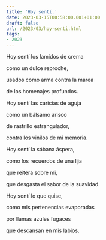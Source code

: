 ```yaml
---
title: 'Hoy sentí.'
date: 2023-03-15T00:58:00.001+01:00
draft: false
url: /2023/03/hoy-senti.html
tags: 
- 2023
---
```


Hoy sentí los lamidos de crema

como un dulce reproche,

usados como arma contra la marea

de los homenajes profundos.

  

Hoy sentí las caricias de aguja

como un bálsamo arisco

de rastrillo estrangulador,

contra los vinilos de mi memoria.

  

Hoy sentí la sábana áspera,

como los recuerdos de una lija

que reitera sobre mi,

que desgasta el sabor de la suavidad.

  

Hoy sentí lo que quise,

como mis pertenencias evaporadas

por llamas azules fugaces

que descansan en mis labios.